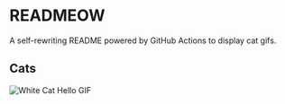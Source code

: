 # READMEOW

A self-rewriting README powered by GitHub Actions to display cat gifs.

## Cats

![White Cat Hello GIF](https://media1.giphy.com/media/v1.Y2lkPTlhY2QwMmRhajNwcW03ZXUybGE2amY3MzYwaXhwYm0xMzFhNzQzZnM1OXFzZWhiNCZlcD12MV9naWZzX3NlYXJjaCZjdD1n/vFKqnCdLPNOKc/200.gif)
